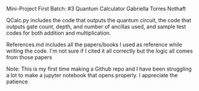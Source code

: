 Mini-Project First Batch: #3 Quantum Calculator
Gabriella Torres Nothaft

QCalc.py includes the code that outputs the quantum circuit, the code that outputs gate count, depth, and number of ancillas used, and sample test codes for both addition and multiplication.

References.md includes all the papers/books I used as reference while writing the code. I'm not sure if I cited it all correctly but the logic all comes from those papers



Note: This is my first time making a Github repo and I have been struggling a lot to make a jupyter notebook that opens properly. I appreciate the patience
